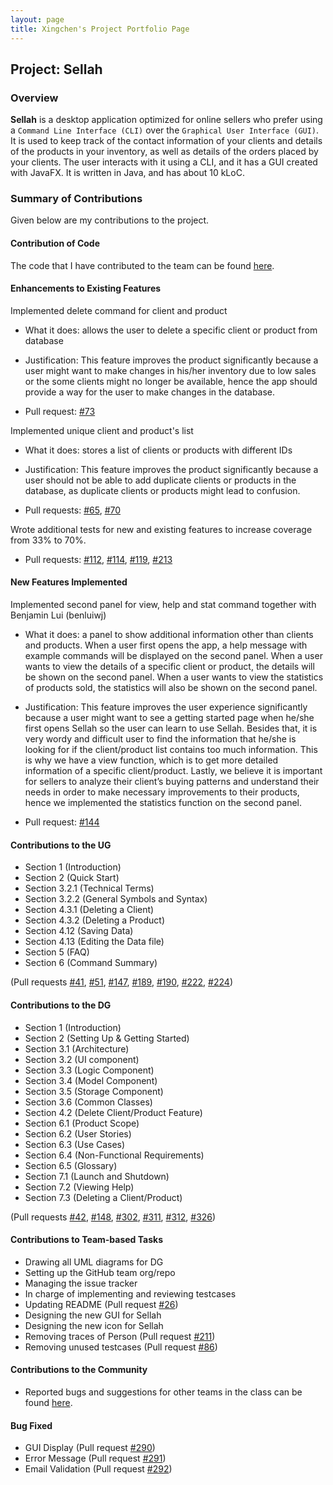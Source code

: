 ```yaml
---
layout: page
title: Xingchen's Project Portfolio Page
---
```


## Project: Sellah

### Overview
**Sellah** is a desktop application optimized for online sellers who prefer using a `Command Line Interface (CLI)` over
the `Graphical User Interface (GUI)`. It is used to keep track of the contact information of your clients and details of
the products in your inventory, as well as details of the orders placed by your clients. The user
interacts with it using a CLI, and it has a GUI created with JavaFX. It is written in Java, and has about 10 kLoC.

### Summary of Contributions
Given below are my contributions to the project.

#### Contribution of Code
The code that I have contributed to the team can be found [here](https://nus-cs2103-ay2122s1.github.io/tp-dashboard/?search=&sort=groupTitle&sortWithin=title&timeframe=commit&mergegroup=&groupSelect=groupByRepos&breakdown=true&checkedFileTypes=docs~functional-code~test-code~other&since=2021-09-17&tabOpen=true&tabType=authorship&zFR=false&tabAuthor=Linxcathyyy&tabRepo=AY2122S1-CS2103T-T12-1%2Ftp%5Bmaster%5D&authorshipIsMergeGroup=false&authorshipFileTypes=docs~functional-code~test-code&authorshipIsBinaryFileTypeChecked=false).

#### Enhancements to Existing Features
Implemented delete command for client and product
* What it does: allows the user to delete a specific client or product from database
* Justification: This feature improves the product significantly because a user might want to make changes in his/her
  inventory due to low sales or the some clients might no longer be available, hence the app should provide a way for
  the user to make changes in the database.

* Pull request:
  [\#73](https://github.com/AY2122S1-CS2103T-T12-1/tp/pull/73)


Implemented unique client and product's list
* What it does: stores a list of clients or products with different IDs
* Justification: This feature improves the product significantly because a user should not be able to add duplicate
  clients or products in the database, as duplicate clients or products might lead to confusion.

* Pull requests:
  [\#65](https://github.com/AY2122S1-CS2103T-T12-1/tp/pull/65),
  [\#70](https://github.com/AY2122S1-CS2103T-T12-1/tp/pull/70)

Wrote additional tests for new and existing features to increase coverage from 33% to 70%.
* Pull requests:
[\#112](https://github.com/AY2122S1-CS2103T-T12-1/tp/pull/112),
[\#114](https://github.com/AY2122S1-CS2103T-T12-1/tp/pull/114),
[\#119](https://github.com/AY2122S1-CS2103T-T12-1/tp/pull/119),
[\#213](https://github.com/AY2122S1-CS2103T-T12-1/tp/pull/213)

#### New Features Implemented
Implemented second panel for view, help and stat command together with Benjamin Lui (benluiwj)
* What it does: a panel to show additional information other than clients and products. When a user first opens the app,
  a help message with example commands will be displayed on the second panel. When a user wants to view the details of
  a specific client or product, the details will be shown on the second panel. When a user wants to view the statistics
  of products sold, the statistics will also be shown on the second panel.
* Justification: This feature improves the user experience significantly because a user might want to see a getting
  started page when he/she first opens Sellah so the user can learn to use Sellah. Besides that, it is very wordy and 
  difficult user to find the information that he/she is looking for if the client/product list contains too much 
  information. This is why we have a view function, which is to get more detailed information of a specific 
  client/product. Lastly, we believe it is important for sellers to analyze their client’s buying patterns and 
  understand their needs in order to make necessary improvements to their products, hence we implemented the statistics
  function on the second panel.

* Pull request:
  [\#144](https://github.com/AY2122S1-CS2103T-T12-1/tp/pull/144)


#### Contributions to the UG
* Section 1 (Introduction)
* Section 2 (Quick Start)
* Section 3.2.1 (Technical Terms)
* Section 3.2.2 (General Symbols and Syntax)
* Section 4.3.1 (Deleting a Client)
* Section 4.3.2 (Deleting a Product)
* Section 4.12 (Saving Data)
* Section 4.13 (Editing the Data file)
* Section 5 (FAQ)
* Section 6 (Command Summary)

(Pull requests
[\#41](https://github.com/AY2122S1-CS2103T-T12-1/tp/pull/41),
[\#51](https://github.com/AY2122S1-CS2103T-T12-1/tp/pull/51),
[\#147](https://github.com/AY2122S1-CS2103T-T12-1/tp/pull/147),
[\#189](https://github.com/AY2122S1-CS2103T-T12-1/tp/pull/189),
[\#190](https://github.com/AY2122S1-CS2103T-T12-1/tp/pull/190),
[\#222](https://github.com/AY2122S1-CS2103T-T12-1/tp/pull/222),
[\#224](https://github.com/AY2122S1-CS2103T-T12-1/tp/pull/224))

#### Contributions to the DG
* Section 1 (Introduction)
* Section 2 (Setting Up & Getting Started)
* Section 3.1 (Architecture)
* Section 3.2 (UI component)
* Section 3.3 (Logic Component)
* Section 3.4 (Model Component)
* Section 3.5 (Storage Component)
* Section 3.6 (Common Classes)
* Section 4.2 (Delete Client/Product Feature)
* Section 6.1 (Product Scope)
* Section 6.2 (User Stories)
* Section 6.3 (Use Cases)
* Section 6.4 (Non-Functional Requirements)
* Section 6.5 (Glossary)
* Section 7.1 (Launch and Shutdown)
* Section 7.2 (Viewing Help)
* Section 7.3 (Deleting a Client/Product)

(Pull requests
[\#42](https://github.com/AY2122S1-CS2103T-T12-1/tp/pull/42),
[\#148](https://github.com/AY2122S1-CS2103T-T12-1/tp/pull/148),
[\#302](https://github.com/AY2122S1-CS2103T-T12-1/tp/pull/302),
[\#311](https://github.com/AY2122S1-CS2103T-T12-1/tp/pull/311),
[\#312](https://github.com/AY2122S1-CS2103T-T12-1/tp/pull/312),
[\#326](https://github.com/AY2122S1-CS2103T-T12-1/tp/pull/326))

#### Contributions to Team-based Tasks
* Drawing all UML diagrams for DG
* Setting up the GitHub team org/repo
* Managing the issue tracker
* In charge of implementing and reviewing testcases
* Updating README (Pull request
  [\#26](https://github.com/AY2122S1-CS2103T-T12-1/tp/pull/26))
* Designing the new GUI for Sellah
* Designing the new icon for Sellah
* Removing traces of Person (Pull request
  [\#211](https://github.com/AY2122S1-CS2103T-T12-1/tp/pull/211))
* Removing unused testcases (Pull request
  [\#86](https://github.com/AY2122S1-CS2103T-T12-1/tp/pull/86))

#### Contributions to the Community
* Reported bugs and suggestions for other teams in the class can be found [here](https://github.com/Linxcathyyy/ped/issues).

#### Bug Fixed
* GUI Display (Pull request [\#290](https://github.com/AY2122S1-CS2103T-T12-1/tp/pull/290))
* Error Message (Pull request [\#291](https://github.com/AY2122S1-CS2103T-T12-1/tp/pull/291))
* Email Validation (Pull request [\#292](https://github.com/AY2122S1-CS2103T-T12-1/tp/pull/292))
